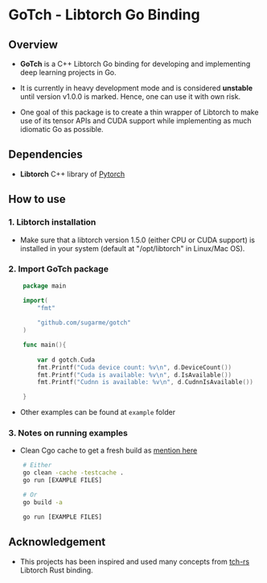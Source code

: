 # GoTch - Libtorch Go Binding


## Overview

- **GoTch** is a C++ Libtorch Go binding for developing and implementing deep
    learning projects in Go.

- It is currently in heavy development mode and is considered **unstable** until
    version v1.0.0 is marked. Hence, one can use it with own risk. 

- One goal of this package is to create a thin wrapper of Libtorch to make use of
    its tensor APIs and CUDA support while implementing as much
    idiomatic Go as possible. 

## Dependencies

- **Libtorch** C++ library of [Pytorch](https://pytorch.org/)

## How to use

### 1. Libtorch installation

- Make sure that a libtorch version 1.5.0 (either CPU or CUDA support) is
    installed in your system (default at "/opt/libtorch" in Linux/Mac OS). 

### 2. Import **GoTch** package

```go
    package main

    import(
        "fmt"
        
        "github.com/sugarme/gotch"
    )

    func main(){
        
        var d gotch.Cuda
        fmt.Printf("Cuda device count: %v\n", d.DeviceCount())
        fmt.Printf("Cuda is available: %v\n", d.IsAvailable())
        fmt.Printf("Cudnn is available: %v\n", d.CudnnIsAvailable())

    }
```

- Other examples can be found at `example` folder


### 3. Notes on running examples

- Clean Cgo cache to get a fresh build as [mention here](https://github.com/golang/go/issues/24355)

```bash
    # Either
    go clean -cache -testcache .
    go run [EXAMPLE FILES]

    # Or
    go build -a

    go run [EXAMPLE FILES]

```


## Acknowledgement

- This projects has been inspired and used many concepts from [tch-rs](https://github.com/LaurentMazare/tch-rs)
    Libtorch Rust binding. 




